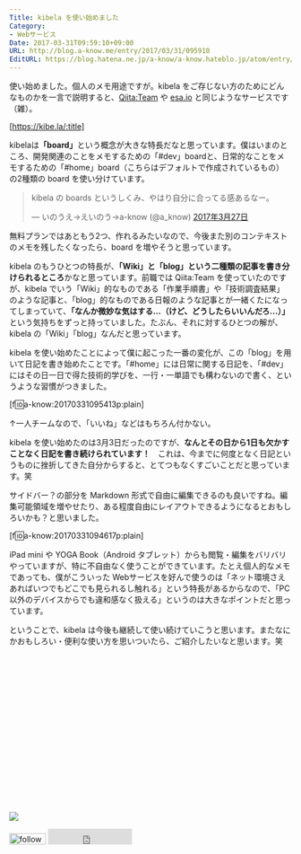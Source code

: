 ```yaml
---
Title: kibela を使い始めました
Category:
- Webサービス
Date: 2017-03-31T09:59:10+09:00
URL: http://blog.a-know.me/entry/2017/03/31/095910
EditURL: https://blog.hatena.ne.jp/a-know/a-know.hateblo.jp/atom/entry/10328749687232608768
---
```


使い始めました。個人のメモ用途ですが。kibela をご存じない方のためにどんなものかを一言で説明すると、[Qiita:Team](https://teams.qiita.com/) や [esa.io](https://esa.io/) と同じようなサービスです（雑）。



[https://kibe.la/:title]



<!-- more -->


kibelaは<b>「board」</b>という概念が大きな特長だなと思っています。僕はいまのところ、開発関連のことをメモするための「#dev」boardと、日常的なことをメモするための「#home」board（こちらはデフォルトで作成されているもの）の2種類の board を使い分けています。




<blockquote class="twitter-tweet" data-lang="ja"><p lang="ja" dir="ltr">kibela の boards というしくみ、やはり自分に合ってる感あるなー。</p>&mdash; いのうえ→えいのう→a-know (@a_know) <a href="https://twitter.com/a_know/status/846316859838251008">2017年3月27日</a></blockquote>
<script async src="//platform.twitter.com/widgets.js" charset="utf-8"></script>


無料プランではあともう2つ、作れるみたいなので、今後また別のコンテキストのメモを残したくなったら、board を増やそうと思っています。


kibela のもうひとつの特長が、<b>「Wiki」と「blog」という二種類の記事を書き分けられるところ</b>かなと思っています。前職では Qiita:Team を使っていたのですが、kibela でいう「Wiki」的なものである「作業手順書」や「技術調査結果」のような記事と、「blog」的なものである日報のような記事とが一緒くたになってしまっていて、<b>「なんか微妙な気はする...（けど、どうしたらいいんだろ...）」</b>という気持ちをずっと持っていました。たぶん、それに対するひとつの解が、kibela の「Wiki」「blog」なんだと思っています。


kibela を使い始めたことによって僕に起こった一番の変化が、この「blog」を用いて日記を書き始めたことです。「#home」には日常に関する日記を、「#dev」にはその日一日で得た技術的学びを、一行・一単語でも構わないので書く、というような習慣がつきました。


[f:id:a-know:20170331095413p:plain]

↑一人チームなので、「いいね」などはもちろん付かない。



kibela を使い始めたのは3月3日だったのですが、<b>なんとその日から1日も欠かすことなく日記を書き続けられています！</b>　これは、今までに何度となく日記というものに挫折してきた自分からすると、とてつもなくすごいことだと思っています。笑



サイドバー？の部分を Markdown 形式で自由に編集できるのも良いですね。編集可能領域を増やせたり、ある程度自由にレイアウトできるようになるとおもしろいかも？と思いました。


[f:id:a-know:20170331094617p:plain]


iPad mini や YOGA Book（Android タブレット）からも閲覧・編集をバリバリやっていますが、特に不自由なく使うことができています。たとえ個人的なメモであっても、僕がこういった Webサービスを好んで使うのは「ネット環境さえあればいつでもどこでも見られるし触れる」という特長があるからなので、「PC 以外のデバイスからでも違和感なく扱える」というのは大きなポイントだと思っています。


ということで、kibela は今後も継続して使い続けていこうと思います。またなにかおもしろい・便利な使い方を思いついたら、ご紹介したいなと思います。笑


<div>
<br>
<script async src="//pagead2.googlesyndication.com/pagead/js/adsbygoogle.js"></script>
<!-- article-bottom2 -->
<ins class="adsbygoogle"
     style="display:inline-block;width:300px;height:250px"
     data-ad-client="ca-pub-3463034538369189"
     data-ad-slot="5274552934"></ins>
<script>
(adsbygoogle = window.adsbygoogle || []).push({});
</script>

<a href="http://bit.ly/grass-graph" target='blank' rel="nofollow"><img src="https://cdn-ak.f.st-hatena.com/images/fotolife/a/a-know/20170405/20170405220342.png"></a>
<br>
</div>

<div>
<a href='http://cloud.feedly.com/#subscription%2Ffeed%2Fhttp%3A%2F%2Fblog.a-know.me%2Ffeed'  target='blank'><img id='feedlyFollow' src='http://s3.feedly.com/img/follows/feedly-follow-rectangle-volume-small_2x.png' alt='follow us in feedly' width='65' height='20'></a>



<iframe src="http://blog.hatena.ne.jp/a-know/a-know.hateblo.jp/subscribe/iframe" allowtransparency="true" frameborder="0" scrolling="no" width="150" height="28"></iframe>
</div>
